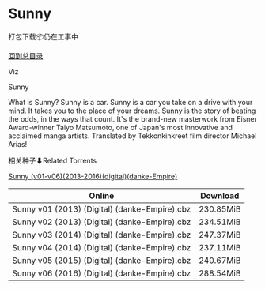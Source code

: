 # Sunny

打包下载📦仍在工事中

[回到总目录](/Catalogs.md)

Viz

Sunny

What is Sunny? Sunny is a car. Sunny is a car you take on a drive with your mind. It takes you to the place of your dreams. Sunny is the story of beating the odds, in the ways that count. It's the brand-new masterwork from Eisner Award-winner Taiyo Matsumoto, one of Japan's most innovative and acclaimed manga artists. Translated by Tekkonkinkreet film director Michael Arias!





相关种子⬇Related Torrents

[Sunny (v01-v06)(2013-2016)(digital)(danke-Empire)](https://github.com/alicewish/markdown/blob/master/torrent/Sunny--v01-v06--2013-2016--digital--danke-Empire.md)

Online | Download
--- | ---
Sunny v01 (2013) (Digital) (danke-Empire).cbz | 230.85MiB
Sunny v02 (2013) (Digital) (danke-Empire).cbz | 234.51MiB
Sunny v03 (2014) (Digital) (danke-Empire).cbz | 247.37MiB
Sunny v04 (2014) (Digital) (danke-Empire).cbz | 237.11MiB
Sunny v05 (2015) (Digital) (danke-Empire).cbz | 240.67MiB
Sunny v06 (2016) (Digital) (danke-Empire).cbz | 288.54MiB